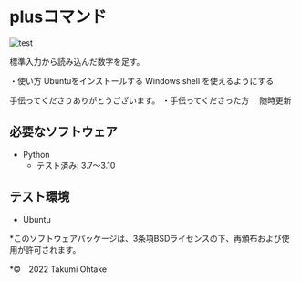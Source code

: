 # plusコマンド
![test](https://github.com/Taku4764/robosys202x/actions/workflows/test.yml/badge.svg)

標準入力から読み込んだ数字を足す。

・使い方
 Ubuntuをインストールする
 Windows shell を使えるようにする



手伝ってくださりありがとうございます。
・手伝ってくださった方
　随時更新

## 必要なソフトウェア
* Python
  * テスト済み: 3.7～3.10

## テスト環境
* Ubuntu

*このソフトウェアパッケージは、3条項BSDライセンスの下、再頒布および使用が許可されます。

*©　2022 Takumi Ohtake
